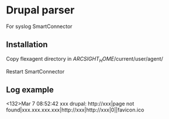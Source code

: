 # Drupal parser
For syslog SmartConnector

## Installation
Copy flexagent directory in $ARCSIGHT_HOME$/current/user/agent/

Restart SmartConnector

## Log example
<132>Mar 7 08:52:42 xxx drupal: http://xxx|page not found|xxx.xxx.xxx.xxx|http://xxx|http://xxx|0||favicon.ico
